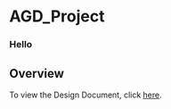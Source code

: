 # AGD_Project

### Hello

## Overview

To view the Design Document, click 
[here](https://docs.google.com/document/d/18fyP_4DLadryM1rpx-E4aTTFhpRg8qVE3imM9cclT34/edit?usp=sharing).

